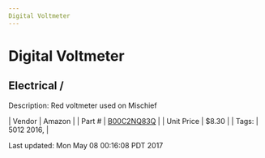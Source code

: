 ```yaml
---
Digital Voltmeter
---
```

# Digital Voltmeter
## Electrical / 
Description: 	Red voltmeter used on Mischief 

| Vendor | Amazon | 
| Part # | [B00C2NQ83Q](https://www.amazon.com/gp/product/B00C2NQ83Q/ref=oh_aui_detailpage_o06_s02?ie=UTF8&psc=1) | 
| Unit Price | $8.30 | 
| Tags: | 5012 2016,  | 

Last updated: Mon May 08 00:16:08 PDT 2017